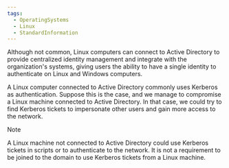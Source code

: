 ```yaml
---
tags:
  - OperatingSystems
  - Linux
  - StandardInformation
---
```


Although not common, Linux computers can connect to Active Directory to provide centralized identity management and integrate with the organization's systems, giving users the ability to have a single identity to authenticate on Linux and Windows computers.

A Linux computer connected to Active Directory commonly uses Kerberos as authentication. Suppose this is the case, and we manage to compromise a Linux machine connected to Active Directory. In that case, we could try to find Kerberos tickets to impersonate other users and gain more access to the network.

> [!NOTE]
> A Linux machine not connected to Active Directory could use Kerberos tickets in scripts or to authenticate to the network. It is not a requirement to be joined to the domain to use Kerberos tickets from a Linux machine.

